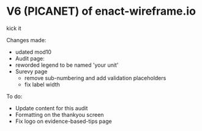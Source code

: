 # V6 (PICANET) of enact-wireframe.io

kick it

Changes made:
- udated mod10
-  Audit page:
  - reworded legend to be named 'your unit'
- Surevy page
  - remove sub-numbering and add validation placeholders
  - fix label width


To do:
- Update content for this audit
- Formatting on the thankyou screen
- Fix logo on evidence-based-tips page


